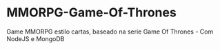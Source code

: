 # MMORPG-Game-Of-Thrones
Game MMORPG estilo cartas, baseado na serie Game Of Thrones - Com NodeJS e MongoDB
